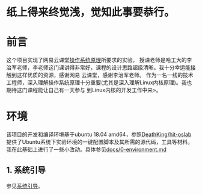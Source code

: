 纸上得来终觉浅，觉知此事要恭行。
===
# 前言
  这个项目实现了网易云课堂[操作系统原理](http://mooc.study.163.com/course/HIT-1000002004?tid=2001329005#/info)所要求的实验，
授课老师是哈工大的李治军老师，李老师这门课讲得非常好，课程的设计思路超级清晰。我十分幸运能接触到这样优质的资源，感谢网易
云课堂，感谢李治军老师。
  作为一名一线的技术工程师，深入理解操作系统原理十分重要(尤其是深入理解Linux内核原理)。我也期待这门课程能让自己有一天参与
到Linux内核的开发工作中来>。

# 环境
该项目的开发和编译环境基于ubuntu 18.04 amd64，参照[DeathKing/hit-oslab](https://github.com/DeathKing/hit-oslab)提供了Ubuntu系统下实验环境的一键配置脚本及其所需的源代码，工具等材料。我在此基础上进行了一些小改动。具体参见[docs/0-environment.md](https://github.com/libaoan/gk-linux0.11/blob/master/docs/0-environment.md)


## 1. 系统引导
参见[系统引导](https://github.com/libaoan/gk-linux0.11/blob/master/docs/1-os-booting.md)。                               
